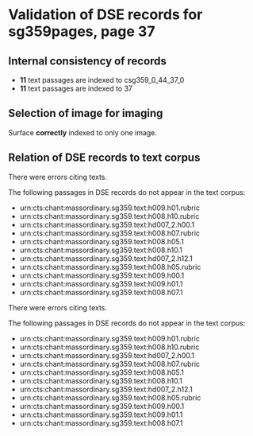 # Validation of DSE records for sg359pages, page 37

## Internal consistency of records

- **11** text passages are indexed to csg359_0_44_37_0
-  **11** text passages are indexed to 37


## Selection of image for imaging

Surface **correctly** indexed to only one image.



## Relation of DSE records to text corpus

There were errors citing texts. 

The following passages in DSE records do not appear in the text corpus:

-  urn:cts:chant:massordinary.sg359.text:h009.h01.rubric
-  urn:cts:chant:massordinary.sg359.text:h008.h10.rubric
-  urn:cts:chant:massordinary.sg359.text:hd007_2.h00.1
-  urn:cts:chant:massordinary.sg359.text:h008.h07.rubric
-  urn:cts:chant:massordinary.sg359.text:h008.h05.1
-  urn:cts:chant:massordinary.sg359.text:h008.h10.1
-  urn:cts:chant:massordinary.sg359.text:hd007_2.h12.1
-  urn:cts:chant:massordinary.sg359.text:h008.h05.rubric
-  urn:cts:chant:massordinary.sg359.text:h009.h00.1
-  urn:cts:chant:massordinary.sg359.text:h009.h01.1
-  urn:cts:chant:massordinary.sg359.text:h008.h07.1



There were errors citing texts. 

The following passages in DSE records do not appear in the text corpus:

-  urn:cts:chant:massordinary.sg359.text:h009.h01.rubric
-  urn:cts:chant:massordinary.sg359.text:h008.h10.rubric
-  urn:cts:chant:massordinary.sg359.text:hd007_2.h00.1
-  urn:cts:chant:massordinary.sg359.text:h008.h07.rubric
-  urn:cts:chant:massordinary.sg359.text:h008.h05.1
-  urn:cts:chant:massordinary.sg359.text:h008.h10.1
-  urn:cts:chant:massordinary.sg359.text:hd007_2.h12.1
-  urn:cts:chant:massordinary.sg359.text:h008.h05.rubric
-  urn:cts:chant:massordinary.sg359.text:h009.h00.1
-  urn:cts:chant:massordinary.sg359.text:h009.h01.1
-  urn:cts:chant:massordinary.sg359.text:h008.h07.1



